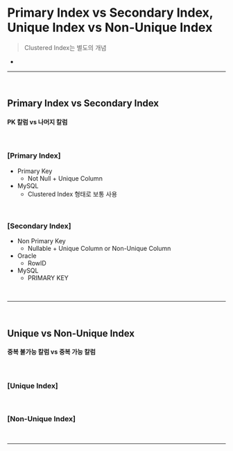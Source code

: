 # Primary Index vs Secondary Index, Unique Index vs Non-Unique Index
> Clustered Index는 별도의 개념
* 

<hr>
<br>

## Primary Index vs Secondary Index
#### PK 칼럼 vs 나머지 칼럼

<br>

### [Primary Index]
* Primary Key
  * Not Null + Unique Column
* MySQL
  * Clustered Index 형태로 보통 사용

<br>

### [Secondary Index]
* Non Primary Key
  * Nullable + Unique Column or Non-Unique Column
* Oracle
  * RowID
* MySQL
  * PRIMARY KEY


<br>
<hr>
<br>

## Unique vs Non-Unique Index
#### 중복 불가능 칼럼 vs 중복 가능 칼럼

<br>

### [Unique Index]

<br>

### [Non-Unique Index]

<br>
<hr>
<br>
